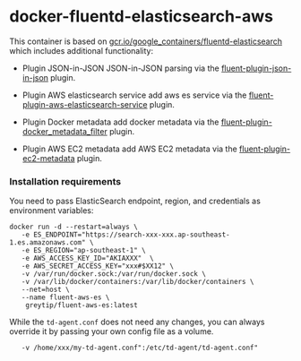 # docker-fluentd-elasticsearch-aws
This container is based on [gcr.io/google_containers/fluentd-elasticsearch](https://github.com/kubernetes/kubernetes/blob/master/cluster/addons/fluentd-elasticsearch/fluentd-es-image/Dockerfile) which includes additional functionality:

* Plugin JSON-in-JSON 
JSON-in-JSON parsing via the [fluent-plugin-json-in-json](https://github.com/gmr/fluent-plugin-json-in-json) plugin.

* Plugin AWS elasticsearch service 
add aws es service via the [fluent-plugin-aws-elasticsearch-service](https://github.com/atomita/fluent-plugin-aws-elasticsearch-service) plugin.

* Plugin Docker metadata 
add docker metadata via the [fluent-plugin-docker_metadata_filter](https://github.com/fabric8io/fluent-plugin-docker_metadata_filter) plugin.

* Plugin AWS EC2 metadata 
add AWS EC2 metadata via the [fluent-plugin-ec2-metadata](https://github.com/takus/fluent-plugin-ec2-metadata) plugin.

### Installation requirements

You need to pass ElasticSearch endpoint, region, and credentials as environment variables:


```
docker run -d --restart=always \
   -e ES_ENDPOINT="https://search-xxx-xxx.ap-southeast-1.es.amazonaws.com" \
   -e ES_REGION="ap-southeast-1" \
   -e AWS_ACCESS_KEY_ID="AKIAXXX"  \
   -e AWS_SECRET_ACCESS_KEY="xxx#$XX12" \
   -v /var/run/docker.sock:/var/run/docker.sock \
   -v /var/lib/docker/containers:/var/lib/docker/containers \
   --net=host \
   --name fluent-aws-es \
    greytip/fluent-aws-es:latest
```

While the `td-agent.conf` does not need any changes, you can always override it by passing your own config file as a volume.

```
   -v /home/xxx/my-td-agent.conf":/etc/td-agent/td-agent.conf"
```
